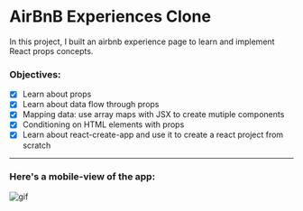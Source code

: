 # AirBnB Experiences Clone

In this project, I built an airbnb experience page to learn and implement React props concepts.

<h3>Objectives:</h3>

- [x] Learn about props
- [x] Learn about data flow through props
- [x] Mapping data: use array maps with JSX to create mutiple components
- [x] Conditioning on HTML elements with props
- [x] Learn about react-create-app and use it to create a react project from scratch

---

<h3>Here's a mobile-view of the app:</h3>

![gif](airbnb-react.gif)
